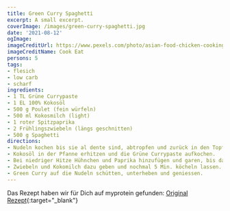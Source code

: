 ```yaml
---
title: Green Curry Spaghetti
excerpt: A small excerpt.
coverImage: /images/green-curry-spaghetti.jpg
date: '2021-08-12'
ogImage:
imageCreditUrl: https://www.pexels.com/photo/asian-food-chicken-cooking-curry-776873/
imageCreditName: Cook Eat
persons: 5
tags:
- flesich
- low carb
- scharf
ingredients:
- 1 TL Grüne Currypaste
- 1 EL 100% Kokosöl
- 500 g Poulet (fein würfeln)
- 500 ml Kokosmilch (light)
- 1 roter Spitzpaprika
- 2 Frühlingszwiebeln (längs geschnitten)
- 500 g Spaghetti
directions:
- Nudeln kochen bis sie al dente sind, abtropfen und zurück in den Topf geben.
- Kokosöl in der Pfanne erhitzen und die Grüne Currypaste aufkochen.
- Bei niedriger Hitze Hühnchen und Paprika hinzufügen und garen, bis das ganze Fleisch weiss ist.
- Zwiebeln und Kokomilch dazu geben und nochmal 5 Min. köcheln lassen.
- Green Curry auf die Nudeln schütten, unterheben und geniessen.
---
```

Das Rezept haben wir für Dich auf myprotein gefunden: [Original Rezept](https://www.myprotein.ch/blog/rezepte/gruenes-thai-curry-mit-nudeln-einfache-meal-prep/){:target="_blank"}